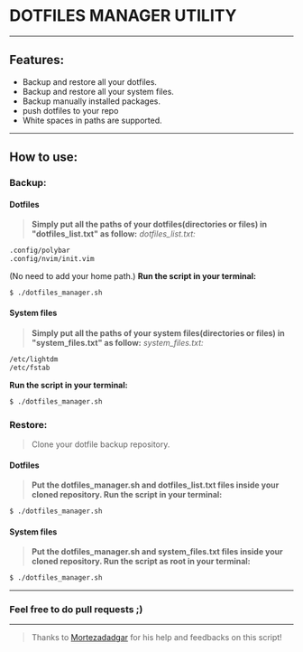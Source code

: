 # DOTFILES MANAGER UTILITY
------
## Features:
* Backup and restore all your dotfiles.
* Backup and restore all your system files.
* Backup manually installed packages.
* push dotfiles to your repo
* White spaces in paths are supported.
------

## How to use:

### Backup:
#### Dotfiles
>**Simply put all the paths of your dotfiles(directories or files) in "dotfiles_list.txt" as follow:**
*dotfiles_list.txt:*
```bash
.config/polybar
.config/nvim/init.vim
```
(No need to add your home path.)
**Run the script in your terminal:**
```bash
$ ./dotfiles_manager.sh
```
#### System files
>**Simply put all the paths of your system files(directories or files) in "system_files.txt" as follow:**
*system_files.txt:*
```bash
/etc/lightdm
/etc/fstab
```
**Run the script in your terminal:**
```bash
$ ./dotfiles_manager.sh
```

### Restore:
>Clone your dotfile backup repository.

#### Dotfiles
>**Put the dotfiles_manager.sh and dotfiles_list.txt files inside your cloned repository.
Run the script in your terminal:**
```bash
$ ./dotfiles_manager.sh
```

#### System files
>**Put the dotfiles_manager.sh and system_files.txt files inside your cloned repository.
Run the script as root in your terminal:**
```bash
$ ./dotfiles_manager.sh
```

------
### Feel free to do pull requests ;)
------
>Thanks to [Mortezadadgar](https://github.com/mortezadadgar) for his help and feedbacks on this script!
